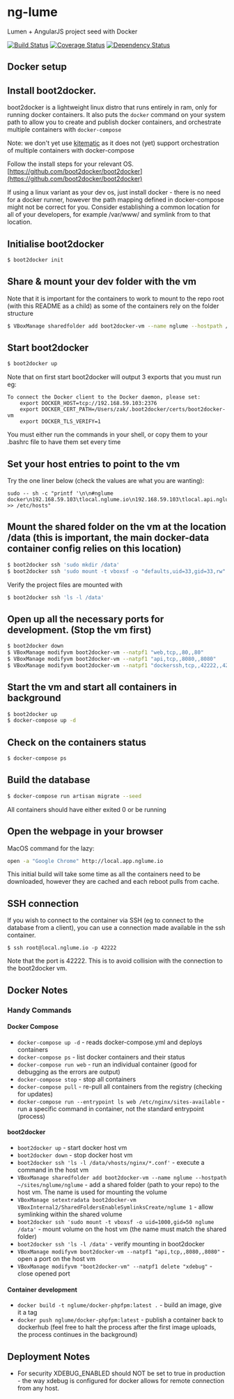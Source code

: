 # ng-lume 
Lumen + AngularJS project seed with Docker

[![Build Status](https://travis-ci.org/nglume/nglume.svg?branch=master)](https://travis-ci.org/nglume/nglume) [![Coverage Status](https://coveralls.io/repos/nglume/nglume/badge.svg?branch=master)](https://coveralls.io/r/nglume/nglume?branch=master)
[![Dependency Status](https://gemnasium.com/nglume/nglume.svg)](https://gemnasium.com/nglume/nglume)


## Docker setup
## Install boot2docker.
boot2docker is a lightweight linux distro that runs entirely in ram, only for running docker containers. 
It also puts the `docker` command on your system path to allow you to create and publish docker containers, and orchestrate multiple containers with `docker-compose`

Note: we don't yet use [kitematic](http://kitematic.com) as it does not (yet) support orchestration of multiple containers with docker-compose

Follow the install steps for your relevant OS. [https://github.com/boot2docker/boot2docker](https://github.com/boot2docker/boot2docker)

If using a linux variant as your dev os, just install docker - there is no need for a docker runner, however the path mapping defined in docker-compose might not be correct for you.
Consider establishing a common location for all of your developers, for example /var/www/<projectkey> and symlink from to that location.

## Initialise boot2docker

```sh
$ boot2docker init
```

## Share & mount your dev folder with the vm
Note that it is important for the containers to work to mount to the repo root (with this README as a child) as some of the containers rely on the folder structure 

```sh
$ VBoxManage sharedfolder add boot2docker-vm --name nglume --hostpath /path/to/your/site/repo
```
## Start boot2docker

```sh
$ boot2docker up
```

Note that on first start boot2docker will output 3 exports that you must run eg:

```
To connect the Docker client to the Docker daemon, please set:
    export DOCKER_HOST=tcp://192.168.59.103:2376
    export DOCKER_CERT_PATH=/Users/zak/.boot2docker/certs/boot2docker-vm
    export DOCKER_TLS_VERIFY=1
```

You must either run the commands in your shell, or copy them to your .bashrc file to have them set every time

## Set your host entries to point to the vm
Try the one liner below (check the values are what you are wanting):

```
sudo -- sh -c "printf '\n\n#nglume docker\n192.168.59.103\tlocal.nglume.io\n192.168.59.103\tlocal.api.nglume.io\n192.168.59.103\tlocal.app.nglume.io' >> /etc/hosts"
```

## Mount the shared folder on the vm at the location /data (this is important, the main docker-data container config relies on this location)

```sh
$ boot2docker ssh 'sudo mkdir /data'
$ boot2docker ssh 'sudo mount -t vboxsf -o "defaults,uid=33,gid=33,rw" nglume /data'
```

Verify the project files are mounted with 

```sh
$ boot2docker ssh 'ls -l /data'
```

## Open up all the necessary ports for development. (Stop the vm first)

```sh
$ boot2docker down
$ VBoxManage modifyvm boot2docker-vm --natpf1 "web,tcp,,80,,80"
$ VBoxManage modifyvm boot2docker-vm --natpf1 "api,tcp,,8080,,8080"
$ VBoxManage modifyvm boot2docker-vm --natpf1 "dockerssh,tcp,,42222,,42222"
```

## Start the vm and start all containers in background

```sh
$ boot2docker up
$ docker-compose up -d
```

## Check on the containers status

```sh
$ docker-compose ps
```

## Build the database

```sh
$ docker-compose run artisan migrate --seed
```

All containers should have either exited 0 or be running

## Open the webpage in your browser

MacOS command for the lazy:

```sh
open -a "Google Chrome" http://local.app.nglume.io
```


This initial build will take some time as all the containers need to be downloaded, however they are cached and each reboot pulls from cache.

## SSH connection

If you wish to connect to the container via SSH (eg to connect to the database from a client), you can use a connection made available in the ssh container.

```
$ ssh root@local.nglume.io -p 42222
```

Note that the port is 42222. This is to avoid collision with the connection to the boot2docker vm.

## Docker Notes
### Handy Commands
#### Docker Compose
* `docker-compose up -d` - reads docker-compose.yml and deploys containers
* `docker-compose ps` - list docker containers and their status
* `docker-compose run web` - run an individual container (good for debugging as the errors are output)
* `docker-compose stop` - stop all containers
* `docker-compose pull` - re-pull all containers from the registry (checking for updates)
* `docker-compose run --entrypoint ls web /etc/nginx/sites-available` - run a specific command in container, not the standard entrypoint (process)

#### boot2docker
* `boot2docker up` - start docker host vm
* `boot2docker down` - stop docker host vm
* `boot2docker ssh 'ls -l /data/vhosts/nginx/*.conf'` - execute a command in the host vm
* `VBoxManage sharedfolder add boot2docker-vm --name nglume --hostpath ~/sites/nglume/nglume` - add a shared folder (path to your repo) to the host vm. The name is used for mounting the volume
* `VBoxManage setextradata boot2docker-vm VBoxInternal2/SharedFoldersEnableSymlinksCreate/nglume 1` - allow symlinking within the shared volume
* `boot2docker ssh 'sudo mount -t vboxsf -o uid=1000,gid=50 nglume /data'` - mount volume on the host vm (the name must match the shared folder)
* `boot2docker ssh 'ls -l /data'` - verify mounting in boot2docker
* `VBoxManage modifyvm boot2docker-vm --natpf1 "api,tcp,,8080,,8080"` - open a port on the host vm
* `VBoxManage modifyvm "boot2docker-vm" --natpf1 delete "xdebug"` - close opened port


#### Container development
* `docker build -t nglume/docker-phpfpm:latest .` - build an image, give it a tag
* `docker push nglume/docker-phpfpm:latest` - publish a container back to dockerhub (feel free to halt the process after the first image uploads, the process continues in the background)

## Deployment Notes
* For security XDEBUG_ENABLED should NOT be set to true in production - the way xdebug is configured for docker allows for remote connection from any host.
